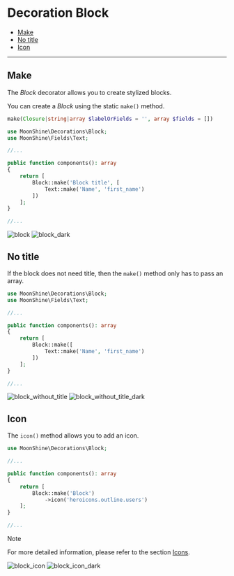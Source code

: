 # Decoration Block

- [Make](#make)
- [No title](#wihtout-heading)
- [Icon](#icon)

---

<a name="make"></a>
## Make

The *Block* decorator allows you to create stylized blocks.

You can create a *Block* using the static `make()` method.

```php
make(Closure|string|array $labelOrFields = '', array $fields = [])
```

```php
use MoonShine\Decorations\Block;
use MoonShine\Fields\Text;

//...

public function components(): array
{
    return [
        Block::make('Block title', [
            Text::make('Name', 'first_name')
        ])
    ];
}

//...
```

![block](https://moonshine-laravel.com/screenshots/block.png)
![block_dark](https://moonshine-laravel.com/screenshots/block_dark.png)

<a name="no-title"></a>
## No title

If the block does not need title, then the `make()` method only has to pass an array.

```php
use MoonShine\Decorations\Block;
use MoonShine\Fields\Text;

//...

public function components(): array
{
    return [
        Block::make([
            Text::make('Name', 'first_name')
        ])
    ];
}

//...
```

![block_without_title](https://moonshine-laravel.com/screenshots/block_without_title.png)
![block_without_title_dark](https://moonshine-laravel.com/screenshots/block_without_title_dark.png)

<a name="icon"></a>
## Icon

The `icon()` method allows you to add an icon.

```php
use MoonShine\Decorations\Block;

//...

public function components(): array
{
    return [
        Block::make('Block')
            ->icon('heroicons.outline.users')
    ];
}

//...
```

> [!NOTE]
> For more detailed information, please refer to the section [Icons](https://moonshine-laravel.com/docs/resource/appearance/icons).

![block_icon](https://moonshine-laravel.com/screenshots/block_icon.png)
![block_icon_dark](https://moonshine-laravel.com/screenshots/block_icon_dark.png)
